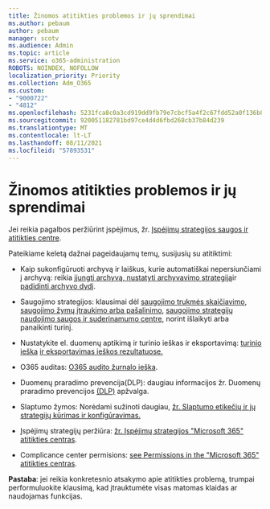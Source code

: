 ```yaml
---
title: Žinomos atitikties problemos ir jų sprendimai
ms.author: pebaum
author: pebaum
manager: scotv
ms.audience: Admin
ms.topic: article
ms.service: o365-administration
ROBOTS: NOINDEX, NOFOLLOW
localization_priority: Priority
ms.collection: Adm_O365
ms.custom:
- "9000722"
- "4812"
ms.openlocfilehash: 5231fca8c0a3cd919dd9fb79e7cbcf5a4f2c67fdd52a0f136b87e9331a3d6c44
ms.sourcegitcommit: 920051182781bd97ce4d4d6fbd268cb37b84d239
ms.translationtype: MT
ms.contentlocale: lt-LT
ms.lasthandoff: 08/11/2021
ms.locfileid: "57893531"
---
```

# <a name="compliance-common-issues-and-resolutions"></a>Žinomos atitikties problemos ir jų sprendimai

Jei reikia pagalbos peržiūrint įspėjimus, žr. [Įspėjimų strategijos saugos ir atitikties centre](https://docs.microsoft.com/microsoft-365/compliance/alert-policies).

Pateikiame keletą dažnai pageidaujamų temų, susijusių su atitiktimi:

- Kaip sukonfigūruoti archyvą ir laiškus, kurie automatiškai nepersiunčiami į archyvą: reikia [įjungti archyvą, nustatyti archyvavimo strategiją](https://docs.microsoft.com/microsoft-365/compliance/set-up-an-archive-and-deletion-policy-for-mailboxes)ir [padidinti archyvo dydį](https://docs.microsoft.com/microsoft-365/compliance/enable-unlimited-archiving).

- Saugojimo strategijos: klausimai dėl [saugojimo trukmės skaičiavimo](https://docs.microsoft.com/exchange/security-and-compliance/messaging-records-management/retention-age), [saugojimo žymų įtraukimo arba pašalinimo](https://docs.microsoft.com/exchange/security-and-compliance/messaging-records-management/add-or-remove-retention-tags), [saugojimo strategijų naudojimo saugos ir suderinamumo centre](https://docs.microsoft.com/exchange/security-and-compliance/messaging-records-management/create-a-retention-policy), norint išlaikyti arba panaikinti turinį.

- Nustatykite el. duomenų aptikimą ir turinio ieškas ir eksportavimą: [turinio ieška](https://docs.microsoft.com/microsoft-365/compliance/content-search) [ir eksportavimas ieškos rezultatuose.](https://docs.microsoft.com/microsoft-365/compliance/export-search-results)

- O365 auditas: [O365 audito žurnalo ieška](https://docs.microsoft.com/microsoft-365/compliance/search-the-audit-log-in-security-and-compliance).

- Duomenų praradimo prevencija(DLP): daugiau informacijos žr. Duomenų praradimo prevencijos [(DLP)](https://docs.microsoft.com/microsoft-365/compliance/data-loss-prevention-policies) apžvalga.
 
- Slaptumo žymos: Norėdami sužinoti daugiau, [žr. Slaptumo etikečių ir jų strategijų kūrimas ir konfigūravimas.](https://docs.microsoft.com/microsoft-365/compliance/create-sensitivity-labels)

- Įspėjimų strategijų peržiūra: [žr. Įspėjimų strategijos "Microsoft 365" atitikties centras](https://docs.microsoft.com/microsoft-365/compliance/alert-policies).

- Complicance center permisions: [see Permissions in the "Microsoft 365" atitikties centras](https://docs.microsoft.com/microsoft-365/compliance/microsoft-365-compliance-center-permissions).

**Pastaba**: jei reikia konkretesnio atsakymo apie atitikties problemą, trumpai performuluokite klausimą, kad įtrauktumėte visas matomas klaidas ar naudojamas funkcijas.
